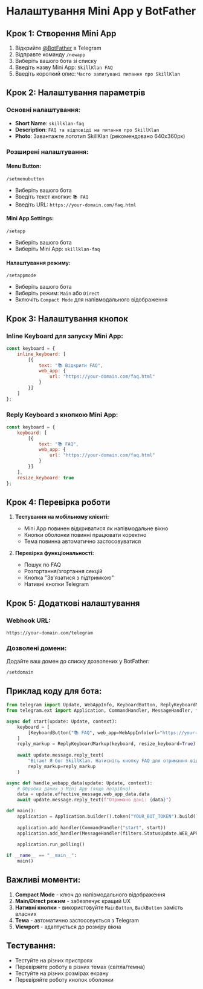 # Налаштування Mini App у BotFather

## Крок 1: Створення Mini App

1. Відкрийте [@BotFather](https://t.me/botfather) в Telegram
2. Відправте команду `/newapp`
3. Виберіть вашого бота зі списку
4. Введіть назву Mini App: `SkillKlan FAQ`
5. Введіть короткий опис: `Часто запитувані питання про SkillKlan`

## Крок 2: Налаштування параметрів

### Основні налаштування:
- **Short Name**: `skillklan-faq`
- **Description**: `FAQ та відповіді на питання про SkillKlan`
- **Photo**: Завантажте логотип SkillKlan (рекомендовано 640x360px)

### Розширені налаштування:

#### Menu Button:
```
/setmenubutton
```
- Виберіть вашого бота
- Введіть текст кнопки: `📚 FAQ`
- Введіть URL: `https://your-domain.com/faq.html`

#### Mini App Settings:
```
/setapp
```
- Виберіть вашого бота
- Виберіть Mini App: `skillklan-faq`

#### Налаштування режиму:
```
/setappmode
```
- Виберіть вашого бота
- Виберіть режим: `Main` або `Direct`
- Включіть `Compact Mode` для напівмодального відображення

## Крок 3: Налаштування кнопок

### Inline Keyboard для запуску Mini App:
```javascript
const keyboard = {
    inline_keyboard: [
        [{
            text: "📚 Відкрити FAQ",
            web_app: {
                url: "https://your-domain.com/faq.html"
            }
        }]
    ]
};
```

### Reply Keyboard з кнопкою Mini App:
```javascript
const keyboard = {
    keyboard: [
        [{
            text: "📚 FAQ",
            web_app: {
                url: "https://your-domain.com/faq.html"
            }
        }]
    ],
    resize_keyboard: true
};
```

## Крок 4: Перевірка роботи

1. **Тестування на мобільному клієнті:**
   - Mini App повинен відкриватися як напівмодальне вікно
   - Кнопки оболонки повинні працювати коректно
   - Тема повинна автоматично застосовуватися

2. **Перевірка функціональності:**
   - Пошук по FAQ
   - Розгортання/згортання секцій
   - Кнопка "Зв'язатися з підтримкою"
   - Нативні кнопки Telegram

## Крок 5: Додаткові налаштування

### Webhook URL:
```
https://your-domain.com/telegram
```

### Дозволені домени:
Додайте ваш домен до списку дозволених у BotFather:
```
/setdomain
```

## Приклад коду для бота:

```python
from telegram import Update, WebAppInfo, KeyboardButton, ReplyKeyboardMarkup
from telegram.ext import Application, CommandHandler, MessageHandler, filters

async def start(update: Update, context):
    keyboard = [
        [KeyboardButton("📚 FAQ", web_app=WebAppInfo(url="https://your-domain.com/faq.html"))]
    ]
    reply_markup = ReplyKeyboardMarkup(keyboard, resize_keyboard=True)
    
    await update.message.reply_text(
        "Вітаю! Я бот SkillKlan. Натисніть кнопку FAQ для отримання відповідей на популярні питання.",
        reply_markup=reply_markup
    )

async def handle_webapp_data(update: Update, context):
    # Обробка даних з Mini App (якщо потрібно)
    data = update.effective_message.web_app_data.data
    await update.message.reply_text(f"Отримано дані: {data}")

def main():
    application = Application.builder().token("YOUR_BOT_TOKEN").build()
    
    application.add_handler(CommandHandler("start", start))
    application.add_handler(MessageHandler(filters.StatusUpdate.WEB_APP_DATA, handle_webapp_data))
    
    application.run_polling()

if __name__ == "__main__":
    main()
```

## Важливі моменти:

1. **Compact Mode** - ключ до напівмодального відображення
2. **Main/Direct режим** - забезпечує кращий UX
3. **Нативні кнопки** - використовуйте `MainButton`, `BackButton` замість власних
4. **Тема** - автоматично застосовується з Telegram
5. **Viewport** - адаптується до розміру вікна

## Тестування:

- Тестуйте на різних пристроях
- Перевіряйте роботу в різних темах (світла/темна)
- Тестуйте на різних розмірах екрану
- Перевіряйте роботу кнопок оболонки
